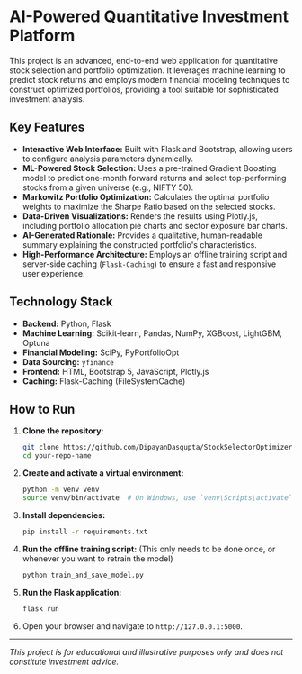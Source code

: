 # AI-Powered Quantitative Investment Platform

This project is an advanced, end-to-end web application for quantitative stock selection and portfolio optimization. It leverages machine learning to predict stock returns and employs modern financial modeling techniques to construct optimized portfolios, providing a tool suitable for sophisticated investment analysis.

## Key Features

- **Interactive Web Interface:** Built with Flask and Bootstrap, allowing users to configure analysis parameters dynamically.
- **ML-Powered Stock Selection:** Uses a pre-trained Gradient Boosting model to predict one-month forward returns and select top-performing stocks from a given universe (e.g., NIFTY 50).
- **Markowitz Portfolio Optimization:** Calculates the optimal portfolio weights to maximize the Sharpe Ratio based on the selected stocks.
- **Data-Driven Visualizations:** Renders the results using Plotly.js, including portfolio allocation pie charts and sector exposure bar charts.
- **AI-Generated Rationale:** Provides a qualitative, human-readable summary explaining the constructed portfolio's characteristics.
- **High-Performance Architecture:** Employs an offline training script and server-side caching (`Flask-Caching`) to ensure a fast and responsive user experience.

## Technology Stack

- **Backend:** Python, Flask
- **Machine Learning:** Scikit-learn, Pandas, NumPy, XGBoost, LightGBM, Optuna
- **Financial Modeling:** SciPy, PyPortfolioOpt
- **Data Sourcing:** `yfinance`
- **Frontend:** HTML, Bootstrap 5, JavaScript, Plotly.js
- **Caching:** Flask-Caching (FileSystemCache)

## How to Run

1.  **Clone the repository:**
    ```bash
    git clone https://github.com/DipayanDasgupta/StockSelectorOptimizer
    cd your-repo-name
    ```

2.  **Create and activate a virtual environment:**
    ```bash
    python -m venv venv
    source venv/bin/activate  # On Windows, use `venv\Scripts\activate`
    ```

3.  **Install dependencies:**
    ```bash
    pip install -r requirements.txt
    ```

4.  **Run the offline training script:**
    (This only needs to be done once, or whenever you want to retrain the model)
    ```bash
    python train_and_save_model.py
    ```

5.  **Run the Flask application:**
    ```bash
    flask run
    ```

6.  Open your browser and navigate to `http://127.0.0.1:5000`.

---
*This project is for educational and illustrative purposes only and does not constitute investment advice.*